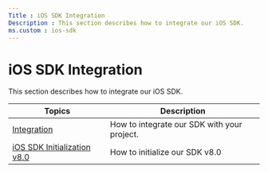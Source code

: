 ```yaml
---
Title : iOS SDK Integration
Description : This section describes how to integrate our iOS SDK. 
ms.custom : ios-sdk
---
```



# iOS SDK Integration



This section describes how to integrate our iOS SDK. 

<table class="table">
<thead class="thead">
<tr class="header row">
<th id="ID-00001d6b__entry__1" class="entry">Topics</th>
<th id="ID-00001d6b__entry__2" class="entry">Description</th>
</tr>
</thead>
<tbody class="tbody">
<tr class="odd row">
<td class="entry" headers="ID-00001d6b__entry__1"><a
href="ios-sdk-integration-instructions.md"
class="xref">Integration</a></td>
<td class="entry" headers="ID-00001d6b__entry__2">How to integrate our
SDK with your project.</td>
</tr>
<tr class="even row">
<td class="entry" headers="ID-00001d6b__entry__1"><a
href="ios-sdk-initialization-v8-0.md" class="xref">iOS SDK
Initialization v8.0</a></td>
<td class="entry" headers="ID-00001d6b__entry__2">How to initialize our
SDK v8.0</td>
</tr>
</tbody>
</table>




